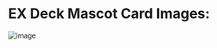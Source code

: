 # EX Deck Mascot Card Images: 

![image](https://github.com/user-attachments/assets/25746a6c-3c7e-413e-86e3-bb5a6f7f1346)
